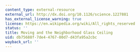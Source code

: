 ```yaml
---
content_type: external-resource
external_url: http://dx.doi.org/10.1126/science.1227881
has_external_license_warning: true
license: https://en.wikipedia.org/wiki/All_rights_reserved
status: ''
title: Moving and the Neighborhood Glass Ceiling
uid: db75688f-7de4-4767-80d7-d43fa95a2cbc
wayback_url: ''
---
```

